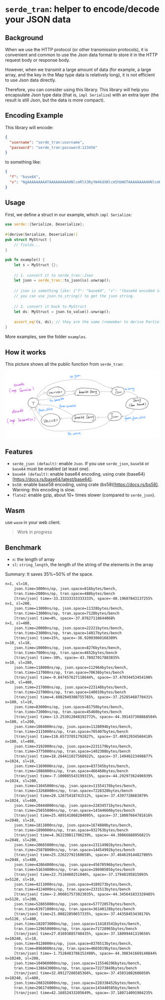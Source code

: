 
# `serde_tran`: helper to encode/decode your JSON data

## Background
When we use the HTTP protocol (or other transmission protocols),
it is convenient and common to use the Json data format to store
it in the HTTP request body or response body.

However, when we transmit a large amount of data (for example,
a large array, and the key in the Map type data is relatively
long), it is not efficient to use Json data directly.

Therefore, you can consider using this library. This library will
help you encapsulate Json type data (that is, `impl Serialize`)
with an extra layer (the result is still Json, but the data is more compact).

## Encoding Example
This library will encode:

```json
{
  "username": "serde_tran:username",
  "password": "serde_tran:password:123456"
}
```

to something like:
```json
{
  "f": "base64",
  "v": "NgAAAAAAAAATAAAAAAAAAHNlcmRlX3RyYW46dXNlcm5hbWUTAAAAAAAAAHNlcmRlX3RyYW46cGFzc3dvcmRnmz7nMG94SA"
}
```

## Usage

First, we define a struct in our example, which `impl Serialize`:

```rust
use serde::{Serialize, Deserialize};

#[derive(Serialize, Deserialize)]
pub struct MyStruct {
    // fields...    
}
```

```rust
pub fn example() {
    let s = MyStruct {};
    
    // 1. convert it to serde_tran::Json
    let json = serde_tran::to_json(&s).unwrap();
    
    // json is something like: {"f": "base64", "v": "(base64 encoded string)"}
    // you can use json.to_string() to get the json string.
    
    // 2. convert it back to MyStruct
    let ds: MyStruct = json.to_value().unwrap();
    
    assert_eq!(s, ds); // they are the same (remember to derive PartialEq to use macro assert_eq!)
}
```

More examples, see the folder `examples`.

## How it works

This picture shows all the public function from `serde_tran`:

![](./structure.jpeg)
 
## Features

+ `serde_json (default)`: enable `Json`. If you use `serde_json`, `base58` or `base64` must be enabled (at least one).
+ `base64 (default)`: enable base64 encoding, using crate (base64)[https://docs.rs/base64/latest/base64].
+ `bs58`: enable base58 encoding, using crate (bs58)[https://docs.rs/bs58]. Warning: this encoding is slow.
+ `flate2`: enable gzip, about 10+ times slower (compared to `serde_json`).

## Wasm
use `wasm` in your web client.

> Work in progress

## Benchmark

+ `n`: the length of array
+ `sl`: `string_length`, the length of the string of the elements in the array

Summary: It saves 35%~50% of the space.

```text
n=1, sl=10, 
	json.time=3000ns/op, json.space=816bytes/bench, 
	tran.time=2000ns/op, tran.space=488bytes/bench
	[tran/json] time=-33.33333333333333%, space=-40.19607843137255%
n=1, sl=200, 
	json.time=13000ns/op, json.space=11328bytes/bench, 
	tran.time=13000ns/op, tran.space=7128bytes/bench
	[tran/json] time=0%, space=-37.07627118644068%
n=1, sl=400, 
	json.time=20000ns/op, json.space=22221bytes/bench, 
	tran.time=23000ns/op, tran.space=14017bytes/bench
	[tran/json] time=15%, space=-36.92003060168309%
n=10, sl=10, 
	json.time=10000ns/op, json.space=8276bytes/bench, 
	tran.time=7000ns/op, tran.space=4652bytes/bench
	[tran/json] time=-30%, space=-43.78927017883035%
n=10, sl=200, 
	json.time=118000ns/op, json.space=112964bytes/bench, 
	tran.time=117000ns/op, tran.space=70636bytes/bench
	[tran/json] time=-0.847457627118644%, space=-37.47034453454198%
n=10, sl=400, 
	json.time=217000ns/op, json.space=223148bytes/bench, 
	tran.time=227000ns/op, tran.space=140019bytes/bench
	[tran/json] time=4.6082949308755765%, space=-37.25285460770431%
n=100, sl=10, 
	json.time=83000ns/op, json.space=81750bytes/bench, 
	tran.time=72000ns/op, tran.space=45460bytes/bench
	[tran/json] time=-13.253012048192772%, space=-44.391437308868504%
n=100, sl=200, 
	json.time=1004000ns/op, json.space=1128094bytes/bench, 
	tran.time=2115000ns/op, tran.space=705407bytes/bench
	[tran/json] time=110.65737051792827%, space=-37.46912934560418%
n=100, sl=400, 
	json.time=3192000ns/op, json.space=2231179bytes/bench, 
	tran.time=3775000ns/op, tran.space=1402308bytes/bench
	[tran/json] time=18.264411027568922%, space=-37.14946223498877%
n=1024, sl=10, 
	json.time=1169000ns/op, json.space=837345bytes/bench, 
	tran.time=1086000ns/op, tran.space=466460bytes/bench
	[tran/json] time=-7.100085543199315%, space=-44.29297362496939%
n=1024, sl=200, 
	json.time=11045000ns/op, json.space=11554178bytes/bench, 
	tran.time=13268000ns/op, tran.space=7228320bytes/bench
	[tran/json] time=20.12675418741512%, space=-37.4397728683079%
n=1024, sl=400, 
	json.time=20444000ns/op, json.space=22834571bytes/bench, 
	tran.time=25655000ns/op, tran.space=14344660bytes/bench
	[tran/json] time=25.489141068284095%, space=-37.18007664781616%
n=2048, sl=10, 
	json.time=1811000ns/op, json.space=1674880bytes/bench, 
	tran.time=1890000ns/op, tran.space=932763bytes/bench
	[tran/json] time=4.362230811706239%, space=-44.30866688956821%
n=2048, sl=200, 
	json.time=20665000ns/op, json.space=23114902bytes/bench, 
	tran.time=25878000ns/op, tran.space=14454992bytes/bench
	[tran/json] time=25.22622792160658%, space=-37.464619144827005%
n=2048, sl=400, 
	json.time=42064000ns/op, json.space=45670596bytes/bench, 
	tran.time=51634000ns/op, tran.space=28690505bytes/bench
	[tran/json] time=22.7510460251046%, space=-37.17948195815093%
n=5120, sl=10, 
	json.time=4211000ns/op, json.space=4189273bytes/bench, 
	tran.time=4124000ns/op, tran.space=2331513bytes/bench
	[tran/json] time=-2.066017573023035%, space=-44.345641833320485%
n=5120, sl=200, 
	json.time=52865000ns/op, json.space=57772057bytes/bench, 
	tran.time=63971000ns/op, tran.space=36140128bytes/bench
	[tran/json] time=21.00822850657335%, space=-37.44358453430176%
n=5120, sl=400, 
	json.time=102073000ns/op, json.space=114183541bytes/bench, 
	tran.time=129650000ns/op, tran.space=71728965bytes/bench
	[tran/json] time=27.01693885748435%, space=-37.18099441319656%
n=10240, sl=10, 
	json.time=9128000ns/op, json.space=8376513bytes/bench, 
	tran.time=8968000ns/op, tran.space=4665019bytes/bench
	[tran/json] time=-1.7528483786152498%, space=-44.308341669140844%
n=10240, sl=200, 
	json.time=104960000ns/op, json.space=115546296bytes/bench, 
	tran.time=138643000ns/op, tran.space=72273849bytes/bench
	[tran/json] time=32.09127286585366%, space=-37.45031082606058%
n=10240, sl=400, 
	json.time=208326000ns/op, json.space=228338452bytes/bench, 
	tran.time=296174000ns/op, tran.space=143440585bytes/bench
	[tran/json] time=42.16852433205649%, space=-37.180714091904235%
```
